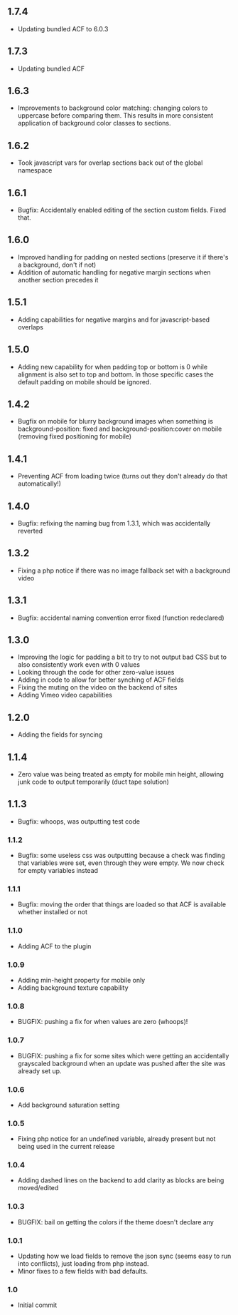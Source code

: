 ## 1.7.4

-   Updating bundled ACF to 6.0.3

## 1.7.3

-   Updating bundled ACF

## 1.6.3

-   Improvements to background color matching: changing colors to uppercase before comparing them. This results in more consistent application of background color classes to sections.

## 1.6.2

-   Took javascript vars for overlap sections back out of the global namespace

## 1.6.1

-   Bugfix: Accidentally enabled editing of the section custom fields. Fixed that.

## 1.6.0

-   Improved handling for padding on nested sections (preserve it if there's a background, don't if not)
-   Addition of automatic handling for negative margin sections when another section precedes it

## 1.5.1

-   Adding capabilities for negative margins and for javascript-based overlaps

## 1.5.0

-   Adding new capability for when padding top or bottom is 0 while alignment is also set to top and bottom. In those specific cases the default padding on mobile should be ignored.

## 1.4.2

-   Bugfix on mobile for blurry background images when something is background-position: fixed and background-position:cover on mobile (removing fixed positioning for mobile)

## 1.4.1

-   Preventing ACF from loading twice (turns out they don't already do that automatically!)

## 1.4.0

-   Bugfix: refixing the naming bug from 1.3.1, which was accidentally reverted

## 1.3.2

-   Fixing a php notice if there was no image fallback set with a background video

## 1.3.1

-   Bugfix: accidental naming convention error fixed (function redeclared)

## 1.3.0

-   Improving the logic for padding a bit to try to not output bad CSS but to also consistently work even with 0 values
-   Looking through the code for other zero-value issues
-   Adding in code to allow for better synching of ACF fields
-   Fixing the muting on the video on the backend of sites
-   Adding Vimeo video capabilities

## 1.2.0

-   Adding the fields for syncing

## 1.1.4

-   Zero value was being treated as empty for mobile min height, allowing junk code to output temporarily (duct tape solution)

## 1.1.3

-   Bugfix: whoops, was outputting test code

### 1.1.2

-   Bugfix: some useless css was outputting because a check was finding that variables were set, even through they were empty. We now check for empty variables instead

### 1.1.1

-   Bugfix: moving the order that things are loaded so that ACF is available whether installed or not

### 1.1.0

-   Adding ACF to the plugin

### 1.0.9

-   Adding min-height property for mobile only
-   Adding background texture capability

### 1.0.8

-   BUGFIX: pushing a fix for when values are zero (whoops)!

### 1.0.7

-   BUGFIX: pushing a fix for some sites which were getting an accidentally grayscaled background when an update was pushed after the site was already set up.

### 1.0.6

-   Add background saturation setting

### 1.0.5

-   Fixing php notice for an undefined variable, already present but not being used in the current release

### 1.0.4

-   Adding dashed lines on the backend to add clarity as blocks are being moved/edited

### 1.0.3

-   BUGFIX: bail on getting the colors if the theme doesn't declare any

### 1.0.1

-   Updating how we load fields to remove the json sync (seems easy to run into conflicts), just loading from php instead.
-   Minor fixes to a few fields with bad defaults.

### 1.0

-   Initial commit
